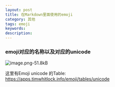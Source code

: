 ```yaml
---
layout: post
title: 在Markdown里面使用的emoji
category: 其他
tags: emoji
keywords: 
description:
---
```


###  emoji对应的名称以及对应的unicode

![image.png-51.8kB][1]


  [1]: http://static.zybuluo.com/qxjbeyond/ilwvxbo51kxjlv5hzii29yu8/image.png



  这里有Emoji unicode 的Table:  https://apps.timwhitlock.info/emoji/tables/unicode
